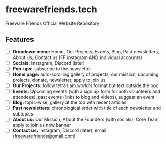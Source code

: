 # freewarefriends.tech
Freeware Friends Official Website Repository

## Features
- [ ] **Dropdown menu:** Home, Our Projects, Events, Blog, Past newsletters, About Us, Contact us (FF instagram AND individual accounts)
- [ ] **Socials:** Instagram, Discord (later)
- [ ] **Pop-ups:** subscribe to the newsletter
- [ ] **Home page:** auto-scrolling gallery of projects, our mission, upcoming projects, donate, newsletter, apply to join us
- [ ] **Our Projects:** follow tetraslam.world's format but text outside the box
- [ ] **Events:** Upcoming events (with a sign up form for both volunteers and attendees), past events (links to blog and videos), suggest an event
- [ ] **Blog:** topic-wise, gallery at the top with recent articles
- [ ] **Past newsletters:** chronological order with title of each newsletter and subtopics
- [ ] **About us:** Our Mission, About the Founders (with socials), Core Team, apply to join us now banner
- [ ] **Contact us:** Instagram, Discord (later), email (freewarefriends@gmail.com)
